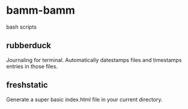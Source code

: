 # bamm-bamm

bash scripts


## rubberduck

Journaling for terminal. Automatically datestamps files and timestamps entries in those files.


## freshstatic

Generate a super basic index.html file in your current directory.
